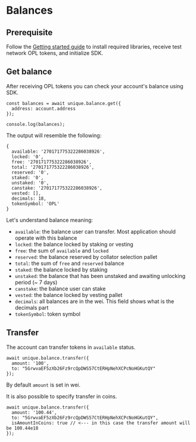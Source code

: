 # Balances

## Prerequisite

Follow the [Getting started guide](./quick-start.md) to install required libraries, receive test network OPL tokens, and initialize SDK.

## Get balance

After receiving OPL tokens you can check your account's balance using SDK.

```ts:no-line-numbers
const balances = await unique.balance.get({
  address: account.address
});

console.log(balances);
```

The output will resemble the following:

```ts:no-line-numbers
{
  available: '270171775322286038926',
  locked: '0',
  free: '270171775322286038926',
  total: '270171775322286038926',
  reserved: '0',
  staked: '0',
  unstaked: '0',
  canstake: '270171775322286038926',
  vested: [],
  decimals: 18,
  tokenSymbol: 'OPL'
}
```

Let's understand balance meaning:

- `available`: the balance user can transfer. Most application should operate with this balance
- `locked`: the balance locked by staking or vesting
- `free`: the sum of `available` and `locked`
- `reserved`: the balance reserved by collator selection pallet
- `total`: the sum of `free` and `reserved` balance
- `staked`: the balance locked by staking
- `unstaked`: the balance that has been unstaked and awaiting unlocking period (~ 7 days)
- `canstake`: the balance user can stake
- `vested`: the balance locked by vesting pallet
- `decimals`: all balances are in the wei. This field shows what is the decimals part
- `tokenSymbol`: token symbol

## Transfer

The account can transfer tokens in `available` status.

```ts:no-line-numbers
await unique.balance.transfer({
  amount: '100',
  to: "5GrwvaEF5zXb26Fz9rcQpDWS57CtERHpNehXCPcNoHGKutQY"
});
```

By default `amount` is set in wei.

It is also possible to specify transfer in coins.

```ts:no-line-numbers
await unique.balance.transfer({
  amount: '100.44',
  to: "5GrwvaEF5zXb26Fz9rcQpDWS57CtERHpNehXCPcNoHGKutQY",
  isAmountInCoins: true // <--- in this case the transfer amount will be 100.44e18
});
```